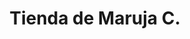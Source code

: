 ---
title: "Tienda de Maruja C."
url: /santa-cruz-de-la-sierra/tienda-de-maruja-c/
shop: Lebensmittel
---